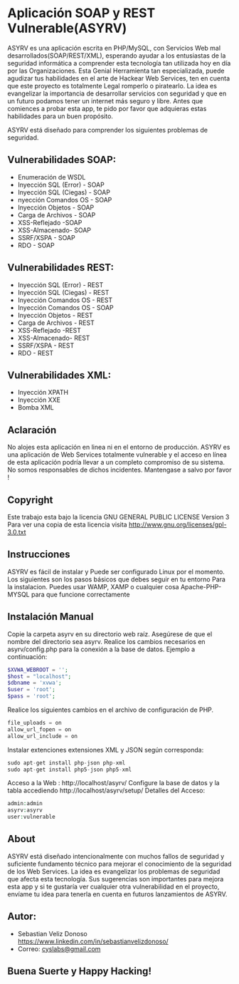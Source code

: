 Aplicación SOAP y REST Vulnerable(ASYRV)
=========================================
ASYRV es una aplicación escrita en PHP/MySQL, con Servicios Web mal desarrollados(SOAP/REST/XML), esperando ayudar a los entusiastas de la seguridad informática a comprender esta tecnología tan utilizada hoy en día por las Organizaciones. 
Esta Genial Herramienta tan especializada, puede agudizar tus habilidades en el arte de Hackear Web Services, ten en cuenta que este proyecto es totalmente Legal romperlo o piratearlo. La idea es evangelizar la importancia de desarrollar servicios con seguridad y que en un futuro podamos tener un internet más seguro y libre. Antes que comiences a probar esta app, te pido por favor que adquieras estas habilidades para un buen propósito.



ASYRV está diseñado para comprender los siguientes problemas de seguridad.

## Vulnerabilidades SOAP:
+ Enumeración de WSDL
+ Inyección SQL (Error) - SOAP
+ Inyección SQL (Ciegas) - SOAP
+ nyección Comandos OS - SOAP
+ Inyección Objetos - SOAP
+ Carga de Archivos - SOAP
+ XSS-Reflejado -SOAP
+ XSS-Almacenado- SOAP
+ SSRF/XSPA - SOAP
+ RDO - SOAP

## Vulnerabilidades REST:
+ Inyección SQL (Error) - REST
+ Inyección SQL (Ciegas) - REST
+ Inyección Comandos OS - REST
+ Inyección Comandos OS - SOAP
+ Inyección Objetos - REST
+ Carga de Archivos - REST
+ XSS-Reflejado -REST
+ XSS-Almacenado- REST
+ SSRF/XSPA - REST
+ RDO - REST

## Vulnerabilidades XML:
+ Inyección XPATH
+ Inyección XXE
+ Bomba XML


## Aclaración

No alojes esta aplicación en linea ni en el entorno de producción. ASYRV es una aplicación de Web Services totalmente vulnerable y el acceso en línea de esta aplicación podría llevar a un completo compromiso de su sistema. No somos responsables de dichos incidentes. Mantengase a salvo por favor !

## Copyright

Este trabajo esta bajo la licencia GNU GENERAL PUBLIC LICENSE Version 3 
Para ver una copia de esta licencia visita http://www.gnu.org/licenses/gpl-3.0.txt


## Instrucciones
ASYRV es fácil de instalar y Puede ser configurado Linux por el momento. Los siguientes son los pasos básicos que debes seguir en tu entorno Para la instalacion. Puedes usar WAMP, XAMP o cualquier cosa Apache-PHP-MYSQL para que funcione correctamente


## Instalación Manual

Copie la carpeta asyrv en su directorio web raíz. Asegúrese de que el nombre del directorio sea asyrv. Realice los cambios necesarios en asyrv/config.php para la conexión a la base de datos. Ejemplo a continuación:

```php
$XVWA_WEBROOT = '';  
$host = "localhost"; 
$dbname = 'xvwa';  
$user = 'root'; 
$pass = 'root';
```

Realice los siguientes cambios en el archivo de configuración de PHP. 

```php
file_uploads = on 
allow_url_fopen = on 
allow_url_include = on 
```
Instalar extenciones extensiones XML y JSON según corresponda:

```php
sudo apt-get install php-json php-xml
sudo apt-get install php5-json php5-xml
```
Acceso a la Web : http://localhost/asyrv/
Configure la base de datos y la tabla accediendo http://localhost/asyrv/setup/ 
Detalles del Acceso:

```php
admin:admin
asyrv:asyrv
user:vulnerable
```

## About 

ASYRV está diseñado intencionalmente con muchos fallos de seguridad y suficiente fundamento técnico para mejorar el conocimiento de la seguridad de los Web Services. La idea es evangelizar los problemas de seguridad que afecta esta tecnología. Sus sugerencias son importantes para mejora esta app y si te gustaría ver cualquier otra vulnerabilidad en el proyecto, envíame tu idea para tenerla en cuenta en futuros lanzamientos de ASYRV.

## Autor:
- Sebastian Veliz Donoso https://www.linkedin.com/in/sebastianvelizdonoso/
- Correo: cyslabs@gmail.com

## Buena Suerte y Happy Hacking!

